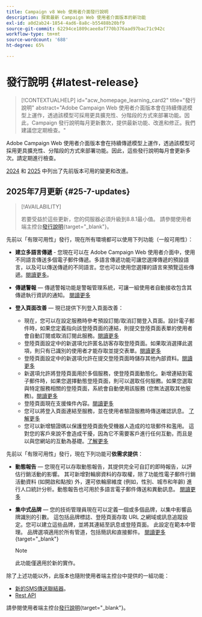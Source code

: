 ```yaml
---
title: Campaign v8 Web 使用者介面發行說明
description: 探索最新 Campaign Web 使用者介面版本的新功能
exl-id: a0d2ab24-1854-4ad6-8a8c-b55488b20bf9
source-git-commit: 62294ce1809caee8af770b376aad97bac71c942c
workflow-type: tm+mt
source-wordcount: '688'
ht-degree: 65%

---
```


# 發行說明 {#latest-release}

>[!CONTEXTUALHELP]
>id="acw_homepage_learning_card2"
>title="發行說明"
>abstract="Adobe Campaign Web 使用者介面版本會在持續傳遞模型上運作，透過該模型可採用更具擴充性、分階段的方式來部署功能。因此，Campaign 發行說明每月更新數次，提供最新功能、改進和修正。我們建議您定期檢查。"

Adobe Campaign Web 使用者介面版本會在持續傳遞模型上運作，透過該模型可採用更具擴充性、分階段的方式來部署功能。因此，這些發行說明每月會更新多次。請定期進行檢查。

[2024](release-notes-24.md) 和 [2025](release-notes-25.md) 中列出了先前版本可用的變更和改進。

## 2025年7月更新 {#25-7-updates}

>[!AVAILABILITY]
>
>若要受益於這些更新，您的伺服器必須升級到8.8.1最小值。 請參閱使用者端主控台[發行說明](https://experienceleague.adobe.com/docs/campaign/campaign-v8/releases/release-notes.html?lang=zh-hant){target="_blank"}。

先前以「有限可用性」發行，現在所有環境都可以使用下列功能（一般可用性）：

* **建立多語言傳遞** - 您現在可以在 Adobe Campaign Web 使用者介面中，使用不同語言傳送多個電子郵件傳遞。多語言傳遞功能可讓您選擇傳遞的預設語言，以及可以傳送傳遞的不同語言。您也可以使用您選擇的語言來預覽這些傳遞。[閱讀更多](../email/edit-content.md#multilingual-delivery)。

<!--
* **Visual fragments** - You can now create, use and archive content fragments. Visual fragments are pre-defined visual blocks that you can reuse across multiple email deliveries, or in content templates. [Learn more](https://experienceleague.adobe.com/docs/campaign-web/v8/content/manage-reusable-content/fragments/fragments.html?lang=zh-Hant){target="_blank"}
-->

* **傳遞警報** — 傳遞警報功能是警報管理系統，可讓一組使用者自動接收包含其傳遞執行資訊的通知。 [閱讀更多](../msg/delivery-alerting.md)

* **登入頁面改善** — 現已提供下列登入頁面改善：

   * 現在，您可以在設定服務時參考預設訂閱/取消訂閱登入頁面。設計電子郵件時，如果您定義指向該登陸頁面的連結，則提交登陸頁面表單的使用者會自動訂閱或取消訂閱此服務。[閱讀更多](../audience/manage-services.md#create-service)
   * 登陸頁面設定中的新選項允許匿名訪客存取登陸頁面。如果取消選擇此選項，則只有已識別的使用者才能存取並提交表單。[閱讀更多](../landing-pages/create-lp.md#create-landing-page)
   * 登陸頁面設定中的新選項允許在提交登陸頁面時儲存其他內部資料。[閱讀更多](../landing-pages/create-lp.md#create-landing-page)
   * 新選項允許將登陸頁面用於多個服務，使登陸頁面動態化。新增連結到電子郵件時，如果您選擇動態登陸頁面，則可以選取任何服務。如果您選取與特定服務相關的登陸頁面，系統會自動使用該服務 (您無法選取其他服務)。[閱讀更多](../landing-pages/create-lp.md#define-actions-on-form-submission)
   * 登陸頁面現在支援條件內容。[閱讀更多](../landing-pages/lp-content.md)
   * 您可以將登入頁面連結至服務，並在使用者驗證服務時傳送確認訊息。 [了解更多](../landing-pages/lp-content.md#lp-message)
   * 您可以新增驗證碼以保護登陸頁面免受機器人造成的垃圾郵件和濫用。 這對您的客戶來說不會造成干擾，因為它不需要客戶進行任何互動，而且是以與您網站的互動為基礎。[了解更多](../landing-pages/create-lp.md#captcha)

先前以「有限可用性」發行，現在下列功能可&#x200B;**依需求提供**：

* **動態報告** — 您現在可以存取動態報告，其提供完全可自訂的即時報告，以評估行銷活動的影響。 其可新增對輪廓資料的存取權，除了功能性電子郵件行銷活動資料 (如開啟和點按) 外，還可依輪廓維度 (例如，性別、城市和年齡) 進行人口統計分析。動態報告也可用於多語言電子郵件傳送和異動訊息。 [閱讀更多](../reporting/dynamic-reporting/get-started-reporting.md)

* **集中式品牌** — 您的技術管理員現在可以定義一個或多個品牌，以集中影響品牌識別的引數。 這包括品牌標誌、登陸頁面存取 URL 之網域或訊息追蹤設定。您可以建立這些品牌，並將其連結至訊息或登陸頁面。 此設定在範本中管理。 品牌選項適用於所有管道，包括簡訊和直接郵件。 [閱讀更多](../administration/branding/branding-gs.md){target="_blank"}

  >[!NOTE]
  >
  >此功能僅適用於新的實作。

除了上述功能以外，此版本也隨附使用者端主控台中提供的一組功能：

* [新的SMS傳送聯結器](https://experienceleague.adobe.com/docs/campaign/campaign-v8/send/sms/sms.html?lang=zh-Hant)。
* [Rest API](https://experienceleague.adobe.com/docs/campaign/campaign-v8/developer/apis/get-started-apis.html?lang=zh-Hant)

請參閱使用者端主控台[發行說明](https://experienceleague.adobe.com/docs/campaign/campaign-v8/releases/release-notes.html?lang=zh-hant){target="_blank"}。

<!--
ACC * **Branding** - Branding options are now available for all channels, including SMS and Direct mail. [Read more](https://experienceleague.adobe.com/docs/experience-cloud/campaign/branding/branding-gs.html?lang=zh-Hant){target="_blank"}
web - * **Branding for Direct Mail** - Technical administrators can now define one or several brands to centralize the parameters that affect a brand's identity. This includes the brand logo, the domain of the landing pages' access URL, or message tracking settings. You can now create these brands and link them to messages or landing pages. This configuration is managed in templates. [Learn more](https://experienceleague.adobe.com/zh-hant/docs/experience-cloud/campaign/branding/branding-assign)
ACC - Branding - As a Campaign Standard migrated user, your technical administrators can now define one or several brands to centralize the parameters that affect a brand’s identity. This includes the brand logo, the domain of the landing pages’ access URL, or message tracking settings. You can create these brands and link them to messages or landing pages. This configuration is managed in templates. Read more
Previously released in Limited Availability, the following capability is now available **on demand, only for [Campaign FDA deployments](../architecture/fda-deployment.md)**. To gain access, contact your Adobe representative.
Previously released in Limited Availability, the following capability is now available by default **for new implementations**, and available **on demand for existing environments**. To gain access, contact your Adobe representative.
Previously released in Limited Availability, the following capability is now available **on demand**. To gain access, contact your Adobe representative.
-->
